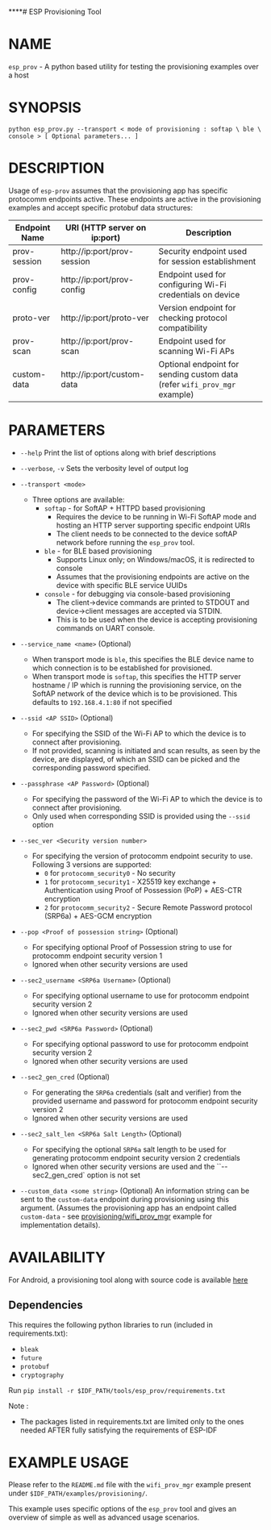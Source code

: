 ****# ESP Provisioning Tool

# NAME
`esp_prov` - A python based utility for testing the provisioning examples over a host

# SYNOPSIS

```
python esp_prov.py --transport < mode of provisioning : softap \ ble \ console > [ Optional parameters... ]
```

# DESCRIPTION

Usage of `esp-prov` assumes that the provisioning app has specific protocomm endpoints active. These endpoints are active in the provisioning examples and accept specific protobuf data structures:

| Endpoint Name | URI (HTTP server on ip:port) | Description                                                                              |
|---------------|------------------------------|------------------------------------------------------------------------------------------|
| prov-session  | http://ip:port/prov-session  | Security endpoint used for session establishment                                         |
| prov-config   | http://ip:port/prov-config   | Endpoint used for configuring Wi-Fi credentials on device                                |
| proto-ver     | http://ip:port/proto-ver     | Version endpoint for checking protocol compatibility                                     |
| prov-scan     | http://ip:port/prov-scan     | Endpoint used for scanning Wi-Fi APs                                                     |
| custom-data   | http://ip:port/custom-data   | Optional endpoint for sending custom data (refer `wifi_prov_mgr` example)                |


# PARAMETERS

* `--help`
    Print the list of options along with brief descriptions

* `--verbose`, `-v`
    Sets the verbosity level of output log

* `--transport <mode>`
    - Three options are available:
      * `softap` - for SoftAP + HTTPD based provisioning
        * Requires the device to be running in Wi-Fi SoftAP mode and hosting an HTTP server supporting specific endpoint URIs
        * The client needs to be connected to the device softAP network before running the `esp_prov` tool.
      * `ble` - for BLE based provisioning
        * Supports Linux only; on Windows/macOS, it is redirected to console
        * Assumes that the provisioning endpoints are active on the device with specific BLE service UUIDs
      * `console` - for debugging via console-based provisioning
        * The client->device commands are printed to STDOUT and device->client messages are accepted via STDIN.
        * This is to be used when the device is accepting provisioning commands on UART console.

* `--service_name <name>` (Optional)
    - When transport mode is `ble`, this specifies the BLE device name to which connection is to be established for provisioned.
    - When transport mode is `softap`, this specifies the HTTP server hostname / IP which is running the provisioning service, on the SoftAP network of the device which is to be provisioned. This defaults to `192.168.4.1:80` if not specified

* `--ssid <AP SSID>` (Optional)
    - For specifying the SSID of the Wi-Fi AP to which the device is to connect after provisioning.
    - If not provided, scanning is initiated and scan results, as seen by the device, are displayed, of which an SSID can be picked and the corresponding password specified.

* `--passphrase <AP Password>` (Optional)
    - For specifying the password of the Wi-Fi AP to which the device is to connect after provisioning.
    - Only used when corresponding SSID is provided using the `--ssid` option

* `--sec_ver <Security version number>`
    - For specifying the version of protocomm endpoint security to use. Following 3 versions are supported:
      * `0` for `protocomm_security0` - No security
      * `1` for `protocomm_security1` - X25519 key exchange + Authentication using Proof of Possession (PoP) + AES-CTR encryption
      * `2` for `protocomm_security2` - Secure Remote Password protocol (SRP6a) + AES-GCM encryption

* `--pop <Proof of possession string>` (Optional)
    - For specifying optional Proof of Possession string to use for protocomm endpoint security version 1
    - Ignored when other security versions are used

* `--sec2_username <SRP6a Username>` (Optional)
    - For specifying optional username to use for protocomm endpoint security version 2
    - Ignored when other security versions are used

* `--sec2_pwd <SRP6a Password>` (Optional)
    - For specifying optional password to use for protocomm endpoint security version 2
    - Ignored when other security versions are used

* `--sec2_gen_cred` (Optional)
    - For generating the `SRP6a` credentials (salt and verifier) from the provided username and password for protocomm endpoint security version 2
    - Ignored when other security versions are used

* `--sec2_salt_len <SRP6a Salt Length>` (Optional)
    - For specifying the optional `SRP6a` salt length to be used for generating protocomm endpoint security version 2 credentials
    - Ignored when other security versions are used and the ``--sec2_gen_cred` option is not set

* `--custom_data <some string>` (Optional)
    An information string can be sent to the `custom-data` endpoint during provisioning using this argument.
    (Assumes the provisioning app has an endpoint called `custom-data` - see [provisioning/wifi_prov_mgr](https://github.com/espressif/esp-idf/tree/master/examples/provisioning/wifi_prov_mgr) example for implementation details).

# AVAILABILITY

For Android, a provisioning tool along with source code is available [here](https://github.com/espressif/esp-idf-provisioning-android)

## Dependencies

This requires the following python libraries to run (included in requirements.txt):
* `bleak`
* `future`
* `protobuf`
* `cryptography`

Run `pip install -r $IDF_PATH/tools/esp_prov/requirements.txt`

Note :
* The packages listed in requirements.txt are limited only to the ones needed AFTER fully satisfying the requirements of ESP-IDF

# EXAMPLE USAGE

Please refer to the `README.md` file with the `wifi_prov_mgr` example present under `$IDF_PATH/examples/provisioning/`.

This example uses specific options of the `esp_prov` tool and gives an overview of simple as well as advanced usage scenarios.
